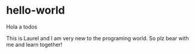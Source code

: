 # hello-world

Hola a todos

This is Laurel and I am very new to the programing world. So plz bear with me and learn together! 
